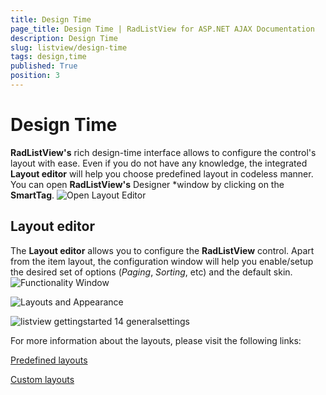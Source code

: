 ```yaml
---
title: Design Time
page_title: Design Time | RadListView for ASP.NET AJAX Documentation
description: Design Time
slug: listview/design-time
tags: design,time
published: True
position: 3
---
```


# Design Time



**RadListView's** rich design-time interface allows to configure the control's layout with ease. Even if you do not have any knowledge, the integrated **Layout editor** will help you choose predefined layout in codeless manner. You can open **RadListView's** Designer *window by clicking on the **SmartTag**.
![Open Layout Editor](images/listview_gettingstarted8.jpg)

## Layout editor

The **Layout editor** allows you to configure the **RadListView** control. Apart from the item layout, the configuration window will help you enable/setup the desired set of options (*Paging*, *Sorting*, etc) and the default skin.
![Functionality Window](images/listview_gettingstarted14.jpg)

![Layouts and Appearance](images/listview_gettingstarted11.jpg)

![listview gettingstarted 14 generalsettings](images/listview_gettingstarted14_generalsettings.jpg)

For more information about the layouts, please visit the following links:

[ Predefined layouts ](https://demos.telerik.com/aspnet-ajax/listview/examples/appearancestyling/predefinedlayouts/defaultcs.aspx)

[ Custom layouts ](https://demos.telerik.com/aspnet-ajax/listview/examples/appearancestyling/customlayouts/defaultcs.aspx)
